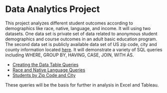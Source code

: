 # Data Analytics Project

This project analyzes different student outcomes according to demographics like race, native, language, and income.  It will using two datasets.  One data set is private set of data related to anonymous student demographics and course outcomes in an adult basic education program.  The second data set is publicly available data set of US zip code, city and county information located [here](https://www.gaslampmedia.com/download-zip-code-latitude-longitude-city-state-county-csv/).   It will demonstrate a variety of SQL queries including WHERE, GROUP BY, HAVING, CASE, JOIN, WITH AS.  

* [Creating the Data Table Queries](da_portfolio/create_table) 
* [Race and Native Language Queries](https://github.com/themrlively/da_portfolio/race_language)
* [Students by Zip Code and City ](https://github.com/themrlively/da_portfolio/zip_code)


These queries will be the basis for further in analysis in Excel and Tableau. 
